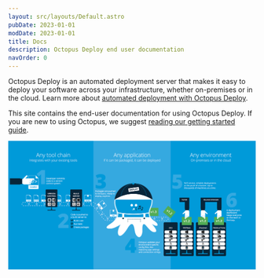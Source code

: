 ```yaml
---
layout: src/layouts/Default.astro
pubDate: 2023-01-01
modDate: 2023-01-01
title: Docs
description: Octopus Deploy end user documentation
navOrder: 0
---
```


Octopus Deploy is an automated deployment server that makes it easy to deploy your software across your infrastructure, whether on-premises or in the cloud. Learn more about [automated deployment with Octopus Deploy](https://octopus.com/).

This site contains the end-user documentation for using Octopus Deploy. If you are new to using Octopus, we suggest [reading our getting started guide](/docs/getting-started/).

![Octopus Overview](/docs/overview.png "width=500")
